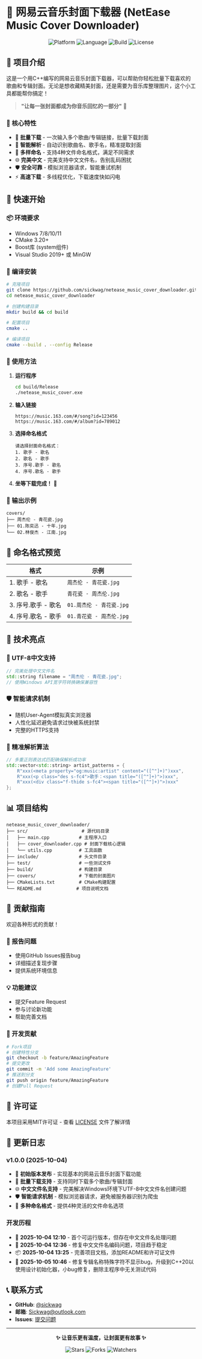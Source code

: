 # 🎵 网易云音乐封面下载器 (NetEase Music Cover Downloader)

<p align="center">
  <img src="https://img.shields.io/badge/Platform-Windows-blue.svg" alt="Platform">
  <img src="https://img.shields.io/badge/Language-C++-orange.svg" alt="Language">
  <img src="https://img.shields.io/badge/Build-CMake-green.svg" alt="Build">
  <img src="https://img.shields.io/badge/License-MIT-blue.svg" alt="License">
</p>

## 🌟 项目介绍

这是一个用C++编写的网易云音乐封面下载器，可以帮助你轻松批量下载喜欢的歌曲和专辑封面。无论是想收藏精美封面，还是需要为音乐库整理图片，这个小工具都能帮你搞定！

> **"让每一张封面都成为你音乐回忆的一部分"** 🎨

### 🎯 核心特性

- 🚀 **批量下载** - 一次输入多个歌曲/专辑链接，批量下载封面
- 🎨 **智能解析** - 自动识别歌曲名、歌手名，精准提取封面
- 📝 **多样命名** - 支持4种文件命名格式，满足不同需求
- 🌐 **完美中文** - 完美支持中文文件名，告别乱码困扰
- 🛡️ **安全可靠** - 模拟浏览器请求，智能重试机制
- ⚡ **高速下载** - 多线程优化，下载速度快如闪电

## 🚀 快速开始

### 📦 环境要求

- Windows 7/8/10/11
- CMake 3.20+
- Boost库 (system组件)
- Visual Studio 2019+ 或 MinGW

### 🔧 编译安装

```bash
# 克隆项目
git clone https://github.com/sickwag/netease_music_cover_downloader.git
cd netease_music_cover_downloader

# 创建构建目录
mkdir build && cd build

# 配置项目
cmake ..

# 编译项目
cmake --build . --config Release
```

### 🎵 使用方法

1. **运行程序**
   ```bash
   cd build/Release
   ./netease_music_cover.exe
   ```

2. **输入链接**
   ```
   https://music.163.com/#/song?id=123456
   https://music.163.com/#/album?id=789012
   ```

3. **选择命名格式**
   ```
   请选择封面命名格式：
   1. 歌手 - 歌名
   2. 歌名 - 歌手
   3. 序号.歌手 - 歌名
   4. 序号.歌名 - 歌手
   ```

4. **坐等下载完成！** 🎉

### 📁 输出示例

```
covers/
├── 周杰伦 - 青花瓷.jpg
├── 01.陈奕迅 - 十年.jpg
└── 02.林俊杰 - 江南.jpg
```

## 🎨 命名格式预览

| 格式 | 示例 |
|------|------|
| 1. 歌手 - 歌名 | `周杰伦 - 青花瓷.jpg` |
| 2. 歌名 - 歌手 | `青花瓷 - 周杰伦.jpg` |
| 3. 序号.歌手 - 歌名 | `01.周杰伦 - 青花瓷.jpg` |
| 4. 序号.歌名 - 歌手 | `01.青花瓷 - 周杰伦.jpg` |

## 🔧 技术亮点

### 🌟 UTF-8中文支持
```cpp
// 完美处理中文文件名
std::string filename = "周杰伦 - 青花瓷.jpg";
// 使用Windows API宽字符转换确保兼容性
```

### 🛡️ 智能请求机制
- 随机User-Agent模拟真实浏览器
- 人性化延迟避免请求过快被系统封禁
- 完整的HTTPS支持

### 🎯 精准解析算法
```cpp
// 多重正则表达式匹配确保解析成功率
std::vector<std::string> artist_patterns = {
    R"xxx(<meta property="og:music:artist" content="([^"]+)")xxx",
    R"xxx(<p class="des s-fc4">歌手：<span title="([^"]+)">)xxx",
    R"xxx(<div class="f-thide s-fc4"><span title="([^"]+)">)xxx"
};
```

## 📊 项目结构

```
netease_music_cover_downloader/
├── src/                    # 源代码目录
│   ├── main.cpp           # 主程序入口
│   ├── cover_downloader.cpp # 封面下载核心逻辑
│   └── utils.cpp          # 工具函数
├── include/               # 头文件目录
├── test/                  # 一些测试文件
├── build/                 # 构建目录
├── covers/                # 下载的封面图片
├── CMakeLists.txt         # CMake构建配置
└── README.md             # 项目说明文档
```

## 🤝 贡献指南

欢迎各种形式的贡献！

### 🐛 报告问题
- 使用GitHub Issues报告bug
- 详细描述复现步骤
- 提供系统环境信息

### 💡 功能建议
- 提交Feature Request
- 参与讨论新功能
- 帮助完善文档

### 🎯 开发贡献
```bash
# Fork项目
# 创建特性分支
git checkout -b feature/AmazingFeature
# 提交更改
git commit -m 'Add some AmazingFeature'
# 推送到分支
git push origin feature/AmazingFeature
# 创建Pull Request
```

## 📜 许可证

本项目采用MIT许可证 - 查看 [LICENSE](LICENSE) 文件了解详情

## 📝 更新日志

### v1.0.0 (2025-10-04)
- 🎉 **初始版本发布** - 实现基本的网易云音乐封面下载功能
- 🚀 **批量下载支持** - 支持同时下载多个歌曲/专辑封面
- 🌐 **中文文件名支持** - 完美解决Windows环境下UTF-8中文文件名创建问题
- 🛡️ **智能请求机制** - 模拟浏览器请求，避免被服务器识别为爬虫
- 📝 **多种命名格式** - 提供4种灵活的文件命名选项

### 开发历程
- 🔧 **2025-10-04 12:10** - 首个可运行版本，但存在中文文件名处理问题
- 🐛 **2025-10-04 12:36** - 修复中文文件名编码问题，项目趋于稳定
- 📦 **2025-10-04 13:25** - 完善项目文档，添加README和许可证文件
- 🔧 **2025-10-05 10:46** - 修复专辑名称特殊字符不显示bug，升级到C++20以使用设计初始化器，小bug修复，删除主程序中无关测试代码

## 📞 联系方式

- **GitHub**: [@sickwag](https://github.com/sickwag)
- **邮箱**: Sickwag@outlook.com
- **Issues**: [提交问题](https://github.com/sickwag/netease_music_cover_downloader/issues)

---

<p align="center">
  <strong>✨ 让音乐更有温度，让封面更有故事 ✨</strong>
</p>

<p align="center">
  <img src="https://img.shields.io/github/stars/sickwag/netease_music_cover_downloader?style=social" alt="Stars">
  <img src="https://img.shields.io/github/forks/sickwag/netease_music_cover_downloader?style=social" alt="Forks">
  <img src="https://img.shields.io/github/watchers/sickwag/netease_music_cover_downloader?style=social" alt="Watchers">
</p>
